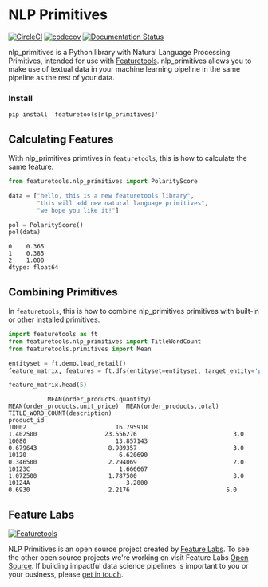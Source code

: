 # NLP Primitives

[![CircleCI](https://circleci.com/gh/FeatureLabs/nlp_primitives.svg?style=svg&circle-token=d9f0b837238eed1f2b75be267f4963d4cb5a1284)](https://circleci.com/gh/FeatureLabs/nlp_primitives)
[![codecov](https://codecov.io/gh/FeatureLabs/nlp_primitives/branch/master/graph/badge.svg)](https://codecov.io/gh/FeatureLabs/nlp_primitives)
[![Documentation Status](https://readthedocs.org/projects/nlp_primitives/badge/?version=latest)](http://docs.nlp_primitives/en/latest/?badge=latest)

nlp_primitives is a Python library with Natural Language Processing Primitives, intended for use with [Featuretools](https://github.com/Featuretools/featuretools). nlp_primitives allows you to make use of textual data in your machine learning pipeline in the same pipeline as the rest of your data.

### Install
```shell
pip install 'featuretools[nlp_primitives]'
```
## Calculating Features
With nlp_primitives primtives in `featuretools`, this is how to calculate the same feature.
```python
from featuretools.nlp_primitives import PolarityScore

data = ["hello, this is a new featuretools library",
        "this will add new natural language primitives",
        "we hope you like it!"]

pol = PolarityScore()
pol(data)
```
```
0    0.365
1    0.385
2    1.000
dtype: float64
```
## Combining Primitives
In `featuretools`, this is how to combine nlp_primitives primitives with built-in or other installed primitives.
```python
import featuretools as ft
from featuretools.nlp_primitives import TitleWordCount
from featuretools.primitives import Mean

entityset = ft.demo.load_retail()
feature_matrix, features = ft.dfs(entityset=entityset, target_entity='products', agg_primitives=[Mean], trans_primitives=[TitleWordCount])

feature_matrix.head(5)
```
```
           MEAN(order_products.quantity)  MEAN(order_products.unit_price)  MEAN(order_products.total)  TITLE_WORD_COUNT(description)
product_id
10002                         16.795918                          1.402500                   23.556276                           3.0
10080                         13.857143                          0.679643                    8.989357                           3.0
10120                          6.620690                          0.346500                    2.294069                           2.0
10123C                         1.666667                          1.072500                    1.787500                           3.0
10124A                           3.2000                            0.6930                      2.2176                           5.0
```
## Feature Labs
<a href="https://www.featurelabs.com/">
    <img src="http://www.featurelabs.com/wp-content/uploads/2017/12/logo.png" alt="Featuretools" />
</a>

NLP Primitives is an open source project created by [Feature Labs](https://www.featurelabs.com/). To see the other open source projects we're working on visit Feature Labs [Open Source](https://www.featurelabs.com/open). If building impactful data science pipelines is important to you or your business, please [get in touch](https://www.featurelabs.com/contact/).
